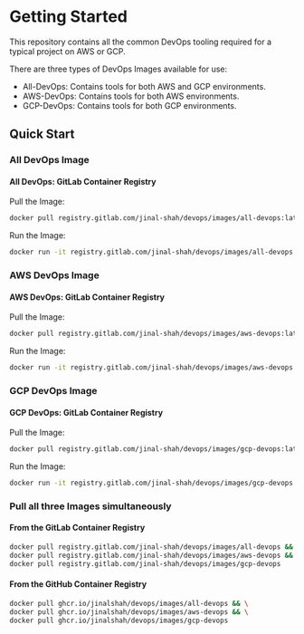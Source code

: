 # Getting Started

This repository contains all the common DevOps tooling required for a typical project on AWS or GCP.

There are three types of DevOps Images available for use:

- All-DevOps: Contains tools for both AWS and GCP environments.
- AWS-DevOps: Contains tools for both AWS environments.
- GCP-DevOps: Contains tools for both GCP environments.

## Quick Start

### All DevOps Image

#### All DevOps: GitLab Container Registry

Pull the Image:

```bash
docker pull registry.gitlab.com/jinal-shah/devops/images/all-devops:latest
```

Run the Image:

```bash
docker run -it registry.gitlab.com/jinal-shah/devops/images/all-devops:latest zsh
```

### AWS DevOps Image

#### AWS DevOps: GitLab Container Registry

Pull the Image:

```bash
docker pull registry.gitlab.com/jinal-shah/devops/images/aws-devops:latest
```

Run the Image:

```bash
docker run -it registry.gitlab.com/jinal-shah/devops/images/aws-devops:latest zsh
```

### GCP DevOps Image

#### GCP DevOps: GitLab Container Registry

Pull the Image:

```bash
docker pull registry.gitlab.com/jinal-shah/devops/images/gcp-devops:latest
```

Run the Image:

```bash
docker run -it registry.gitlab.com/jinal-shah/devops/images/gcp-devops:latest zsh
```

### Pull all three Images simultaneously

#### From the GitLab Container Registry

```bash
docker pull registry.gitlab.com/jinal-shah/devops/images/all-devops && \
docker pull registry.gitlab.com/jinal-shah/devops/images/aws-devops && \
docker pull registry.gitlab.com/jinal-shah/devops/images/gcp-devops
```

#### From the GitHub Container Registry

```bash
docker pull ghcr.io/jinalshah/devops/images/all-devops && \
docker pull ghcr.io/jinalshah/devops/images/aws-devops && \
docker pull ghcr.io/jinalshah/devops/images/gcp-devops
```
